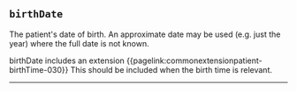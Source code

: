 ## `birthDate`

The patient's date of birth. An approximate date may be used (e.g. just the year) where the full date is not known.

birthDate includes an extension {{pagelink:commonextensionpatient-birthTime-030}} This should be included when the birth time is relevant.

---
